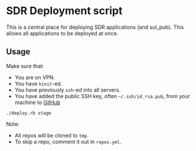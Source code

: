# SDR Deployment script

This is a central place for deploying SDR applications (and sul_pub).  This allows all applications
to be deployed at once.

## Usage

Make sure that:
* You are on VPN.
* You have `kinit`-ed.
* You have previously `ssh`-ed into all servers.
* You have added the public SSH key, often `~/.ssh/id_rsa.pub`, from your machine to [GitHub](https://github.com/settings/keys)

```
./deploy.rb stage
```

Note:
* All repos will be cloned to `tmp`. 
* To skip a repo, comment it out in `repos.yml`.

